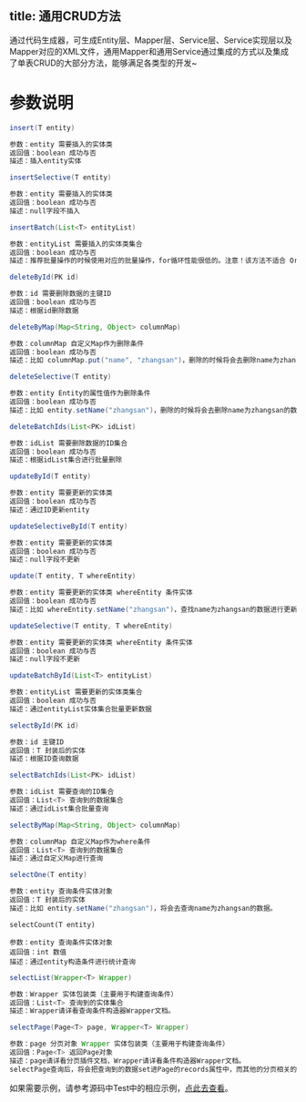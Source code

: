 title: 通用CRUD方法
---
通过代码生成器，可生成Entity层、Mapper层、Service层、Service实现层以及Mapper对应的XML文件，通用Mapper和通用Service通过集成的方式以及集成了单表CRUD的大部分方法，能够满足各类型的开发~

# 参数说明

```java 插入一条记录
insert(T entity)

参数：entity 需要插入的实体类
返回值：boolean 成功与否
描述：插入entity实体
```

```java 选择性插入一条记录
insertSelective(T entity)

参数：entity 需要插入的实体类
返回值：boolean 成功与否
描述：null字段不插入
```

```java 批量插入
insertBatch(List<T> entityList)

参数：entityList 需要插入的实体类集合
返回值：boolean 成功与否
描述：推荐批量操作的时候使用对应的批量操作，for循环性能很低的。注意！该方法不适合 Oracle！
```

```java 删除一条记录
deleteById(PK id)

参数：id 需要删除数据的主键ID
返回值：boolean 成功与否
描述：根据id删除数据
```

```java 根据自定义Map来进行删除
deleteByMap(Map<String, Object> columnMap)

参数：columnMap 自定义Map作为删除条件
返回值：boolean 成功与否
描述：比如 columnMap.put("name", "zhangsan")，删除的时候将会去删除name为zhangsan的数据。
```

```java 根据实体类选择性删除
deleteSelective(T entity)

参数：entity Entity的属性值作为删除条件
返回值：boolean 成功与否
描述：比如 entity.setName("zhangsan")，删除的时候将会去删除name为zhangsan的数据。
```

```java 批量删除
deleteBatchIds(List<PK> idList)

参数：idList 需要删除数据的ID集合
返回值：boolean 成功与否
描述：根据idList集合进行批量删除
```

```java 通过ID更新数据
updateById(T entity)

参数：entity 需要更新的实体类
返回值：boolean 成功与否
描述：通过ID更新entity
```

```java 通过ID选择性更新数据
updateSelectiveById(T entity)

参数：entity 需要更新的实体类
返回值：boolean 成功与否
描述：null字段不更新
```

```java 通过实体类构造where条件进行更新
update(T entity, T whereEntity)

参数：entity 需要更新的实体类 whereEntity 条件实体
返回值：boolean 成功与否
描述：比如 whereEntity.setName("zhangsan")，查找name为zhangsan的数据进行更新，更新的内容是entity中的数据
```

```java 通过实体类构造where条件进行选择性更新
updateSelective(T entity, T whereEntity)

参数：entity 需要更新的实体类 whereEntity 条件实体
返回值：boolean 成功与否
描述：null字段不更新
```

```java 通过ID批量更新
updateBatchById(List<T> entityList)

参数：entityList 需要更新的实体类集合
返回值：boolean 成功与否
描述：通过entityList实体集合批量更新数据
```

```java 通过ID查询一条数据
selectById(PK id)

参数：id 主键ID
返回值：T 封装后的实体
描述：根据ID查询数据
```

```java 通过ID批量查询
selectBatchIds(List<PK> idList)

参数：idList 需要查询的ID集合
返回值：List<T> 查询到的数据集合
描述：通过idList集合批量查询
```

```java 根据自定义Map来进行查询
selectByMap(Map<String, Object> columnMap)

参数：columnMap 自定义Map作为where条件
返回值：List<T> 查询到的数据集合
描述：通过自定义Map进行查询
```

```java 根据entity条件，查询一条记录
selectOne(T entity)

参数：entity 查询条件实体对象
返回值：T 封装后的实体
描述：比如 entity.setName("zhangsan")，将会去查询name为zhangsan的数据。
```

``` 根据entity条件，查询总记录数
selectCount(T entity)

参数：entity 查询条件实体对象
返回值：int 数值
描述：通过entity构造条件进行统计查询
```

```java 根据Wrapper进行查询
selectList(Wrapper<T> Wrapper)

参数：Wrapper 实体包装类（主要用于构建查询条件）
返回值：List<T> 查询到的实体集合
描述：Wrapper请详看查询条件构造器Wrapper文档。
```

```java 翻页查询
selectPage(Page<T> page, Wrapper<T> Wrapper)

参数：page 分页对象 Wrapper 实体包装类（主要用于构建查询条件）
返回值：Page<T> 返回Page对象
描述：page请详看分页插件文档，Wrapper请详看条件构造器Wrapper文档。
selectPage查询后，将会把查询到的数据set进Page的records属性中，而其他的分页相关的代码也会set进对应的属性。
```

如果需要示例，请参考源码中Test中的相应示例，[点此去查看](https://github.com/baomidou/mybatis-plus/blob/master/mybatis-plus/src/test/java/com/baomidou/mybatisplus/test/mysql/UserMapperTest.java)。

